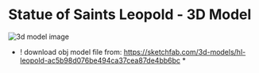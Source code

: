 # Statue of Saints Leopold - 3D Model

![3d model image](https://i.imgur.com/xxxzMuY.png)


* ! download obj model file from: https://sketchfab.com/3d-models/hl-leopold-ac5b98d076be494ca37cea87de4bb6bc *
